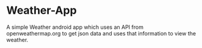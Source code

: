# Weather-App
A simple Weather android app which uses an API from openweathermap.org to get json data and uses that information to view the weather.
